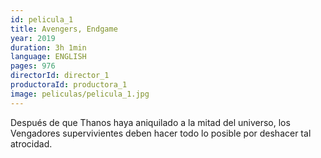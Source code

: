 ```yaml
---
id: pelicula_1
title: Avengers, Endgame
year: 2019
duration: 3h 1min
language: ENGLISH
pages: 976
directorId: director_1
productoraId: productora_1
image: peliculas/pelicula_1.jpg
---
```


Después de que Thanos haya aniquilado a la mitad del universo, los Vengadores supervivientes deben hacer todo lo posible por deshacer tal atrocidad.